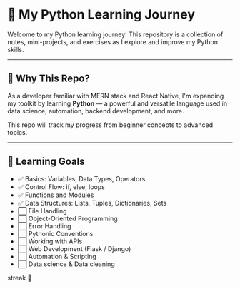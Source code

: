 # 🐍 My Python Learning Journey

Welcome to my Python learning journey! This repository is a collection of notes, mini-projects, and exercises as I explore and improve my Python skills.

---

## 📌 Why This Repo?

As a developer familiar with MERN stack and React Native, I'm expanding my toolkit by learning **Python** — a powerful and versatile language used in data science, automation, backend development, and more.

This repo will track my progress from beginner concepts to advanced topics.

---

## 🚀 Learning Goals

- ✅ Basics: Variables, Data Types, Operators
- ✅ Control Flow: if, else, loops
- ✅ Functions and Modules
- ✅ Data Structures: Lists, Tuples, Dictionaries, Sets
- ⬜️ File Handling
- ⬜️ Object-Oriented Programming
- ⬜️ Error Handling
- ⬜️ Pythonic Conventions
- ⬜️ Working with APIs
- ⬜️ Web Development (Flask / Django)
- ⬜️ Automation & Scripting
- ⬜️ Data science & Data cleaning 

streak 🥲 
